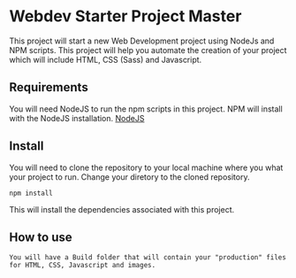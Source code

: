 # Webdev Starter Project Master

This project will start a new Web Development project using NodeJs and NPM scripts. This project will help you automate the creation of your project which will include HTML, CSS (Sass) and Javascript.

## Requirements
  You will need NodeJS to run the npm scripts in this project. NPM will install with the NodeJS installation. [NodeJS](http://nodejs.org)

## Install
  You will need to clone the repository to your local machine where you what your project to run. Change your diretory to the cloned repository.
  ```
  npm install
  ```
  This will install the dependencies associated with this project.

  ## How to use
    You will have a Build folder that will contain your "production" files for HTML, CSS, Javascript and images. 